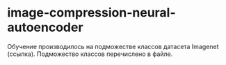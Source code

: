 # image-compression-neural-autoencoder

Обучение производилось на подможестве классов датасета Imagenet (ссылка). Подможество классов перечислено в файле.

